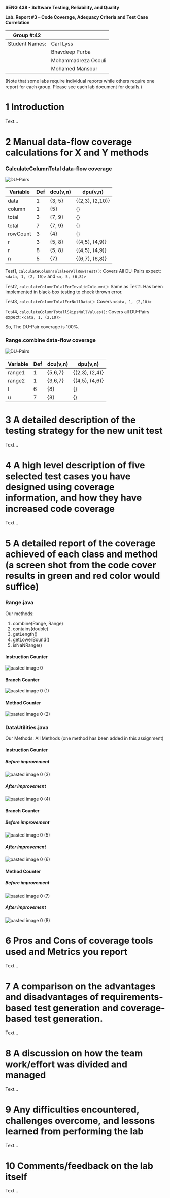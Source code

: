 **SENG 438 - Software Testing, Reliability, and Quality**

**Lab. Report #3 – Code Coverage, Adequacy Criteria and Test Case Correlation**

| Group \#:42      |     |
| -------------- | --- |
| Student Names: | Carl Lyss    |
|                | Bhavdeep Purba     |
|                | Mohammadreza Osouli     |
|                | Mohamed Mansour     |

(Note that some labs require individual reports while others require one report
for each group. Please see each lab document for details.)

# 1 Introduction

Text…

# 2 Manual data-flow coverage calculations for X and Y methods

### CalculateColumnTotal data-flow coverage

![DU-Pairs](https://user-images.githubusercontent.com/6359905/156854472-f15f3298-e282-4f25-9561-7c5fa7c52006.jpg)

| Variable | Def | dcu(v,n) | dpu(v,n)        |
| -------- | --- | -------- | --------------- |
| data     |  1  | {3, 5}   | {(2,3), (2,10)} |
| column   |  1  | {5}      | {}              |
| total    |  3  | {7, 9}   | {}              |
| total    |  7  | {7, 9}   | {}              |
| rowCount |  3  | {4}      | {}              |
| r        |  3  | {5, 8}   | {(4,5), (4,9)}  |
| r        |  8  | {5, 8}   | {(4,5), (4,9)}  |
| n        |  5  | {7}      | {(6,7), (6,8)}  |


Test1, `calculateColumnTolalForAllRowsTest()`:
Covers All DU-Pairs expect: `<data, 1, (2, 10)>` and `<n, 5, (6,8)>`

Test2, `calculateColumnTolalForInvalidColoumn()`: 
Same as Test1. Has been implemented in black-box testing to check thrown error.

Test3, `calculateColumnTolalForNullData()`:
Covers `<data, 1, (2,10)>`

Test4, `calculateColumnTotallSkipsNullValues()`:
Covers all DU-Pairs expect: `<data, 1, (2,10)>`

So, The DU-Pair coverage is 100%.


### Range.combine data-flow coverage
![DU-Pairs](media/RangeDataGraph.png)

| Variable | Def | dcu(v,n) | dpu(v,n)        |
| -------- | --- | -------- | --------------- |
| range1   |  1  | {5,6,7}  | {(2,3), (2,4)}  |
| range2   |  1  | {3,6,7}  | {(4,5), (4,6)}  |
| l        |  6  | {8}      | {}              |
| u        |  7  | {8}      | {}              |

# 3 A detailed description of the testing strategy for the new unit test

Text…

# 4 A high level description of five selected test cases you have designed using coverage information, and how they have increased code coverage

Text…

# 5 A detailed report of the coverage achieved of each class and method (a screen shot from the code cover results in green and red color would suffice)

### Range.java

Our methods: 
1. combine(Range, Range)
2. contains(double)
3. getLength()
4. getLowerBound()
5. isNaNRange()

#### Instruction Counter

![pasted image 0](https://user-images.githubusercontent.com/6359905/156857539-7b479113-d547-46b2-81f0-ccc30f73cfe3.png)

#### Branch Counter

![pasted image 0 (1)](https://user-images.githubusercontent.com/6359905/156857553-0ffbc9dc-1d59-4d44-ab9a-0e08964f97de.png)

#### Method Counter

![pasted image 0 (2)](https://user-images.githubusercontent.com/6359905/156857559-773c7252-aa49-4277-bf1b-fc766b3443e1.png)

### DataUtilities.java

Our Methods: All Methods (one method has been added in this assignment)

#### Instruction Counter

##### Before improvement

![pasted image 0 (3)](https://user-images.githubusercontent.com/6359905/156857825-4bb1bfd9-4742-4549-89cf-94631418b636.png)

##### After improvement

![pasted image 0 (4)](https://user-images.githubusercontent.com/6359905/156857836-48511a37-f1ae-4454-b1a8-704007ddac62.png)


#### Branch Counter

##### Before improvement

![pasted image 0 (5)](https://user-images.githubusercontent.com/6359905/156857846-5633a995-89b5-4887-aef0-fd6ea5f5e429.png)

##### After improvement

![pasted image 0 (6)](https://user-images.githubusercontent.com/6359905/156857858-398591b6-7871-459b-aa69-f1db5aab87a0.png)


#### Method Counter

##### Before improvement

![pasted image 0 (7)](https://user-images.githubusercontent.com/6359905/156857863-5205e0ea-8194-4344-8335-8347a38da16b.png)


##### After improvement

![pasted image 0 (8)](https://user-images.githubusercontent.com/6359905/156857872-efda841b-d274-4b4c-952a-a00e84310128.png)


# 6 Pros and Cons of coverage tools used and Metrics you report

Text…

# 7 A comparison on the advantages and disadvantages of requirements-based test generation and coverage-based test generation.

Text…

# 8 A discussion on how the team work/effort was divided and managed

Text…

# 9 Any difficulties encountered, challenges overcome, and lessons learned from performing the lab

Text…

# 10 Comments/feedback on the lab itself

Text…
